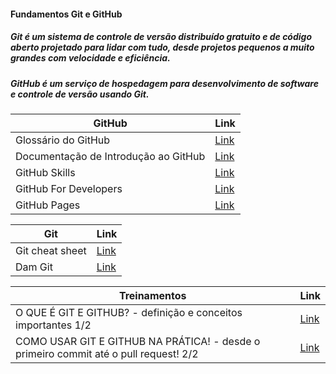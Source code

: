 #### Fundamentos Git e GitHub

##### Git é um sistema de controle de versão distribuído gratuito e de código aberto projetado para lidar com tudo, desde projetos pequenos a muito grandes com velocidade e eficiência.
##### GitHub é um serviço de hospedagem para desenvolvimento de software e controle de versão usando Git.

| GitHub | Link | 
| ------ | ------ | 
| Glossário do GitHub | [Link](https://docs.github.com/pt/get-started/quickstart/github-glossary) |
| Documentação de Introdução ao GitHub | [Link](https://docs.github.com/pt/get-started) | 
| GitHub Skills | [Link](https://skills.github.com/) | 
| GitHub For Developers | [Link](https://githubtraining.github.io/training-manual/#/02_getting_started) | 
| GitHub Pages  | [Link](https://docs.github.com/pt/pages/getting-started-with-github-pages/about-github-pages) | 



| Git | Link | 
| ------ | ------ | 
| Git cheat sheet | [Link](https://training.github.com/downloads/pt_BR/github-git-cheat-sheet/)|
| Dam Git| [Link](https://dangitgit.com/pt_br/noswears/)|


| Treinamentos | Link | 
| ------ | ------ | 
| O QUE É GIT E GITHUB? - definição e conceitos importantes 1/2 | [Link](https://www.youtube.com/watch?v=DqTITcMq68k) | 
| COMO USAR GIT E GITHUB NA PRÁTICA! - desde o primeiro commit até o pull request! 2/2 | [Link](https://www.youtube.com/watch?v=UBAX-13g8OM) | 
